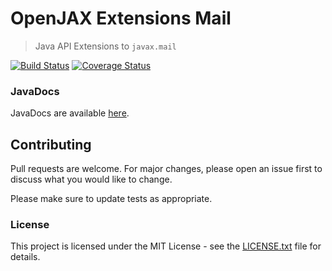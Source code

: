 # OpenJAX Extensions Mail

> Java API Extensions to `javax.mail`

[![Build Status](https://travis-ci.org/openjax/ext-mail.png)](https://travis-ci.org/openjax/ext-mail)
[![Coverage Status](https://coveralls.io/repos/github/openjax/ext-mail/badge.svg?branch=master)](https://coveralls.io/github/openjax/ext-mail?branch=master)

### JavaDocs

JavaDocs are available [here](https://ext.openjax.org/mail/apidocs/).

## Contributing

Pull requests are welcome. For major changes, please open an issue first to discuss what you would like to change.

Please make sure to update tests as appropriate.

### License

This project is licensed under the MIT License - see the [LICENSE.txt](LICENSE.txt) file for details.